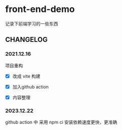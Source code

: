 # front-end-demo
记录下前端学习的一些东西


## CHANGELOG



### 2021.12.16

项目重构  

* [x] 改成 vite 构建
* [x] 加入github action 
* [x] 内容整理


### 2023.12.22

github action 中 采用 npm ci 安装依赖速度更快，更准确
